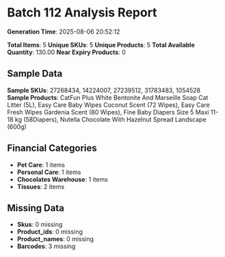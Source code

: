 # Batch 112 Analysis Report

**Generation Time**: 2025-08-06 20:52:12

**Total Items**: 5
**Unique SKUs**: 5
**Unique Products**: 5
**Total Available Quantity**: 130.00
**Near Expiry Products**: 0

## Sample Data
**Sample SKUs**: 27268434, 14224007, 27239512, 31783483, 1054528
**Sample Products**: CatFun Plus White Bentonite And Marseille Soap Cat Litter (5L), Easy Care Baby Wipes Coconut Scent (72 Wipes), Easy Care Fresh Wipes Gardenia Scent (80 Wipes), Fine Baby Diapers Size 5 Maxi 11-18 kg (58Diapers), Nutella Chocolate With Hazelnut Spread Landscape (600g)

## Financial Categories
- **Pet Care**: 1 items
- **Personal Care**: 1 items
- **Chocolates Warehouse**: 1 items
- **Tissues**: 2 items

## Missing Data
- **Skus**: 0 missing
- **Product_ids**: 0 missing
- **Product_names**: 0 missing
- **Barcodes**: 3 missing
